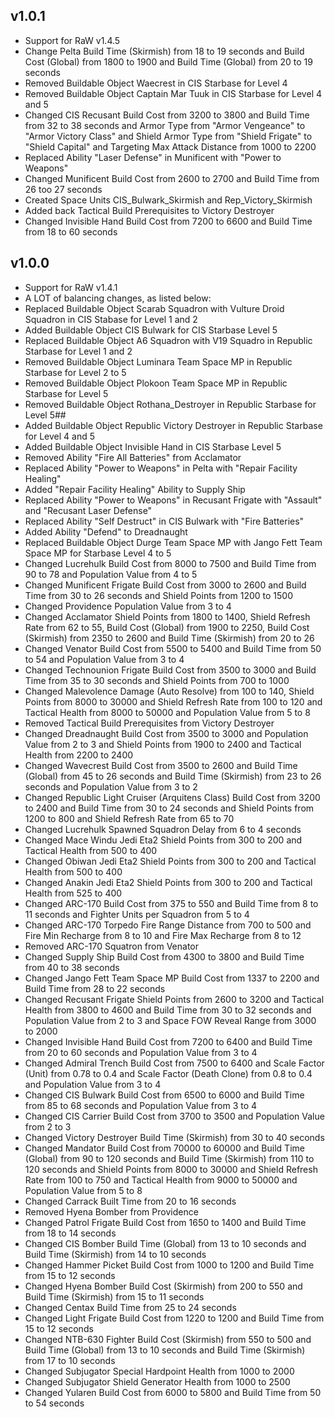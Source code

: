 ## v1.0.1

- Support for RaW v1.4.5
- Change Pelta Build Time (Skirmish) from 18 to 19 seconds and Build Cost (Global) from 1800 to 1900 and Build Time (Global) from 20 to 19 seconds
- Removed Buildable Object Waecrest in CIS Starbase for Level 4
- Removed Buildable Object Captain Mar Tuuk in CIS Starbase for Level 4 and 5
- Changed CIS Recusant Build Cost from 3200 to 3800 and Build Time from 32 to 38 seconds and Armor Type from "Armor Vengeance" to "Armor Victory Class" and Shield Armor Type from "Shield Frigate" to "Shield Capital" and Targeting Max Attack Distance from 1000 to 2200
- Replaced Ability "Laser Defense" in Munificent with "Power to Weapons"
- Changed Munificent Build Cost from 2600 to 2700 and Build Time from 26 too 27 seconds
- Created Space Units CIS_Bulwark_Skirmish and Rep_Victory_Skirmish
- Added back Tactical Build Prerequisites to Victory Destroyer
- Changed Invisible Hand Build Cost from 7200 to 6600 and Build Time from 18 to 60 seconds

## v1.0.0

- Support for RaW v1.4.1
- A LOT of balancing changes, as listed below:
- Replaced Buildable Object Scarab Squadron with Vulture Droid Squadron in CIS Stabase for Level 1 and 2
- Added Buildable Object CIS Bulwark for CIS Starbase Level 5
- Replaced Buildable Object A6 Squadron with V19 Squadro in Republic Starbase for Level 1 and 2
- Removed Buildable Object Luminara Team Space MP in Republic Starbase for Level 2 to 5
- Removed Buildable Object Plokoon Team Space MP in Republic Starbase for Level 5
- Removed Buildable Object Rothana_Destroyer in Republic Starbase for Level 5##
- Added Buildable Object Republic Victory Destroyer in Republic Starbase for Level 4 and 5
- Added Buildable Object Invisible Hand in CIS Starbase Level 5
- Removed Ability "Fire All Batteries" from Acclamator
- Replaced Ability "Power to Weapons" in Pelta  with "Repair Facility Healing"
- Added "Repair Facility Healing" Ability to Supply Ship
- Replaced Ability "Power to Weapons" in Recusant Frigate with "Assault" and "Recusant Laser Defense"
- Replaced Ability "Self Destruct" in CIS Bulwark with "Fire Batteries"
- Added Ability "Defend" to Dreadnaught
- Replaced Buildable Object Durge Team Space MP with Jango Fett Team Space MP for Starbase Level 4 to 5
- Changed Lucrehulk Build Cost from 8000 to 7500 and Build Time from 90 to 78 and Population Value from 4 to 5
- Changed Munificent Frigate Build Cost from 3000 to 2600 and Build Time from 30 to 26 seconds and Shield Points from 1200 to 1500
- Changed Providence Population Value from 3 to 4
- Changed Acclamator Shield Points from 1800 to 1400, Shield Refresh Rate from 62 to 55, Build Cost (Global) from 1900 to 2250, Build Cost (Skirmish) from 2350 to 2600 and Build Time (Skirmish) from 20 to 26
- Changed Venator Build Cost from 5500 to 5400 and Build Time from 50 to 54 and Population Value from 3 to 4
- Changed Technounion Frigate Build Cost from 3500 to 3000 and Build Time from 35 to 30 seconds and Shield Points from 700 to 1000
- Changed Malevolence Damage (Auto Resolve) from 100 to 140, Shield Points from 8000 to 30000 and Shield Refresh Rate from 100 to 120 and Tactical Health from 8000 to 50000 and Population Value from 5 to 8
- Removed Tactical Build Prerequisites from Victory Destroyer
- Changed Dreadnaught Build Cost from 3500 to 3000 and Population Value from 2 to 3 and Shield Points from 1900 to 2400 and Tactical Health from 2200 to 2400
- Changed Wavecrest Build Cost from 3500 to 2600 and Build Time (Global) from 45 to 26 seconds and Build Time (Skirmish) from 23 to 26 seconds and Population Value from 3 to 2
- Changed Republic Light Cruiser (Arquitens Class) Build Cost from 3200 to 2400 and Build Time from 30 to 24 seconds and Shield Points from 1200 to 800 and Shield Refresh Rate from 65 to 70
- Changed Lucrehulk Spawned Squadron Delay from 6 to 4 seconds
- Changed Mace Windu Jedi Eta2 Shield Points from 300 to 200 and Tactical Health from 500 to 400
- Changed Obiwan Jedi Eta2 Shield Points from 300 to 200 and Tactical Health from 500 to 400
- Changed Anakin Jedi Eta2 Shield Points from 300 to 200 and Tactical Health from 525 to 400
- Changed ARC-170 Build Cost from 375 to 550 and Build Time from 8 to 11 seconds and Fighter Units per Squadron from 5 to 4
- Changed ARC-170 Torpedo Fire Range Distance from 700 to 500 and Fire Min Recharge from 8 to 10 and Fire Max Recharge from 8 to 12
- Removed ARC-170 Squatron from Venator
- Changed Supply Ship Build Cost from 4300 to 3800 and Build Time from 40 to 38 seconds
- Changed Jango Fett Team Space MP Build Cost from 1337 to 2200 and Build Time from 28 to 22 seconds
- Changed Recusant Frigate Shield Points from 2600 to 3200 and Tactical Health from 3800 to 4600 and Build Time from 30 to 32 seconds and Population Value from 2 to 3 and Space FOW Reveal Range from 3000 to 2000
- Changed Invisible Hand Build Cost from 7200 to 6400 and Build Time from 20 to 60 seconds and Population Value from 3 to 4
- Changed Admiral Trench Build Cost from 7500 to 6400 and Scale Factor (Unit) from 0.78 to 0.4 and Scale Factor (Death Clone) from 0.8 to 0.4 and Population Value from 3 to 4
- Changed CIS Bulwark Build Cost from 6500 to 6000 and Build Time from 85 to 68 seconds and Population Value from 3 to 4
- Changed CIS Carrier Build Cost from 3700 to 3500 and Population Value from 2 to 3
- Changed Victory Destroyer Build Time (Skirmish) from 30 to 40 seconds
- Changed Mandator Build Cost from 70000 to 60000 and Build Time (Global) from 90 to 120 seconds and Build Time (Skirmish) from 110 to 120 seconds and Shield Points from 8000 to 30000 and Shield Refresh Rate from 100 to 750 and Tactical Health from 9000 to 50000 and Population Value from 5 to 8
- Changed Carrack Built Time from 20 to 16 seconds
- Removed Hyena Bomber from Providence
- Changed Patrol Frigate Build Cost from 1650 to 1400 and Build Time from 18 to 14 seconds
- Changed CIS Bomber Build Time (Global) from 13 to 10 seconds and Build Time (Skirmish) from 14 to 10 seconds
- Changed Hammer Picket Build Cost from 1000 to 1200 and Build Time from 15 to 12 seconds
- Changed Hyena Bomber Build Cost (Skirmish) from 200 to 550 and Build Time (Skirmish) from 15 to 11 seconds
- Changed Centax Build Time from 25 to 24 seconds
- Changed Light Frigate Build Cost from 1220 to 1200 and Build Time from 15 to 12 seconds
- Changed NTB-630 Fighter Build Cost (Skirmish) from 550 to 500 and Build Time (Global) from 13 to 10 seconds and Build Time (Skirmish) from 17 to 10 seconds
- Changed Subjugator Special Hardpoint Health from 1000 to 2000
- Changed Subjugator Shield Generator Health from 1000 to 2500
- Changed Yularen Build Cost from 6000 to 5800 and Build Time from 50 to 54 seconds
